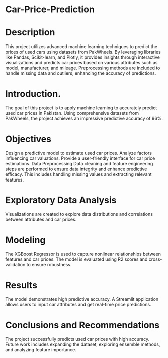 # Car-Price-Prediction
# Description
This project utilizes advanced machine learning techniques to predict the prices of used cars using datasets from PakWheels. By leveraging libraries like Pandas, Scikit-learn, and Plotly, it provides insights through interactive visualizations and predicts car prices based on various attributes such as model, manufacturer, and mileage. Preprocessing methods are included to handle missing data and outliers, enhancing the accuracy of predictions.

# Introduction.
The goal of this project is to apply machine learning to accurately predict used car prices in Pakistan. Using comprehensive datasets from PakWheels, the project achieves an impressive predictive accuracy of 96%.

# Objectives
Design a predictive model to estimate used car prices.
Analyze factors influencing car valuations.
Provide a user-friendly interface for car price estimations.
Data Preprocessing
Data cleaning and feature engineering steps are performed to ensure data integrity and enhance predictive efficacy. This includes handling missing values and extracting relevant features.

# Exploratory Data Analysis
Visualizations are created to explore data distributions and correlations between attributes and car prices.

# Modeling
The XGBoost Regressor is used to capture nonlinear relationships between features and car prices. The model is evaluated using R2 scores and cross-validation to ensure robustness.

# Results
The model demonstrates high predictive accuracy. A Streamlit application allows users to input car attributes and get real-time price predictions.

# Conclusions and Recommendations
The project successfully predicts used car prices with high accuracy. Future work includes expanding the dataset, exploring ensemble methods, and analyzing feature importance.
